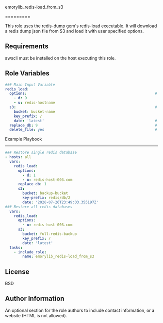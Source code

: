 emorylib_redis-load_from_s3

=========

This role uses the redis-dump gem's redis-load executable. It will download a redis dump json file from S3 and load it with user specified options.

Requirements
------------

awscli must be installed on the host executing this role.

Role Variables
--------------

```yaml
### Main Input Variable
redis_load:
  options:                                                           # List of options to be ran with the executable
    - d: 9
    - u: redis-hostname
  s3:                                                                # Required S3 section, includes bucket and possible key prefix
    bucket: bucket-name
    key_prefix: /
    date: 'latest'                                                   # Takes a date or 'latest', dates must be included in quotes
  replace_db: 9                                                      # Optional, if present the role will replace the db field with this
  delete_file: yes                                                   # Delete file after restoring, defaults to true
```

Example Playbook

----------------
```yaml
### Restore single redis database
- hosts: all
  vars:
    redis_load:
      options:
        - d: 1
        - u: redis-host-003.com
      replace_db: 1
      s3:
        bucket: backup-bucket
        key-prefix: redis/db/2
        date: '2020-07-26T23:49:03.355197Z'
### Restore all redis databases
  vars:
    redis_load:
      options:
        - u: redis-host-003.com
      s3:
        bucket: full-redis-backup
        key_prefix: /
        date: 'latest'
  tasks:
    - include_role:
        name: emorylib_redis-load_from_s3
```

License
-------

BSD

Author Information
------------------

An optional section for the role authors to include contact information, or a website (HTML is not allowed).

